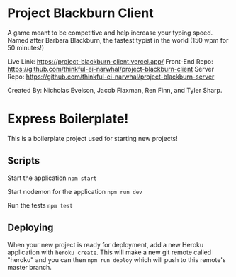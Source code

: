 # Project Blackburn Client

A game meant to be competitive and help increase your typing speed. Named after Barbara Blackburn, the fastest typist in the world (150 wpm for 50 minutes!)

Live Link: https://project-blackburn-client.vercel.app/
Front-End Repo: https://github.com/thinkful-ei-narwhal/project-blackburn-client
Server Repo: https://github.com/thinkful-ei-narwhal/project-blackburn-server

Created By: Nicholas Evelson, Jacob Flaxman, Ren Finn, and Tyler Sharp.

# Express Boilerplate!

This is a boilerplate project used for starting new projects!

## Scripts

Start the application `npm start`

Start nodemon for the application `npm run dev`

Run the tests `npm test`

## Deploying

When your new project is ready for deployment, add a new Heroku application with `heroku create`. This will make a new git remote called "heroku" and you can then `npm run deploy` which will push to this remote's master branch.
